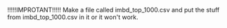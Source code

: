 !!!!!IMPROTANT!!!!!
Make a file called imbd_top_1000.csv and put the stuff from imbd_top_1000.csv in it or it won't work.
